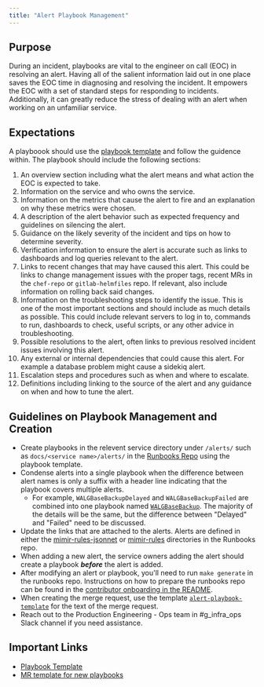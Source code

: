 ```yaml
---
title: "Alert Playbook Management"
---
```


## Purpose

During an incident, playbooks are vital to the engineer on call (EOC) in resolving an alert. Having all of the salient information laid out in one place saves the EOC time in diagnosing and resolving the incident. It empowers the EOC with a set of standard steps for responding to incidents. Additionally, it can greatly reduce the stress of dealing with an alert when working on an unfamiliar service.

## Expectations

A playboook should use the [playbook template](https://gitlab.com/gitlab-com/runbooks/-/blob/master/docs/template-alert-playbook.md) and follow the guidence within. The playbook should include the following sections:

1. An overview section including what the alert means and what action the EOC is expected to take.
2. Information on the service and who owns the service.
3. Information on the metrics that cause the alert to fire and an explanation on why these metrics were chosen.
4. A description of the alert behavior such as expected frequency and guidelines on silencing the alert.
5. Guidance on the likely severity of the incident and tips on how to determine severity.
6. Verification information to ensure the alert is accurate such as links to dashboards and log queries relevant to the alert.
7. Links to recent changes that may have caused this alert. This could be links to change management issues with the proper tags, recent MRs in the `chef-repo` or `gitlab-helmfiles` repo. If relevant, also include information on rolling back said changes.
8. Information on the troubleshooting steps to identify the issue. This is one of the most important sections and should include as much details as possible. This could include relevant servers to log in to, commands to run, dashboards to check, useful scripts, or any other advice in troubleshooting.
9. Possible resolutions to the alert, often links to previous resolved incident issues involving this alert.
10. Any external or internal dependencies that could cause this alert. For example a database problem might cause a sidekiq alert.
11. Escalation steps and procedures such as when and where to escalate.
12. Definitions including linking to the source of the alert and any guidance on when and how to tune the alert.

## Guidelines on Playbook Management and Creation

- Create playbooks in the relevent service directory under `/alerts/` such as `docs/<service name>/alerts/` in the [Runbooks Repo](https://gitlab.com/gitlab-com/runbooks) using the playbook template.
- Condense alerts into a single playbook when the difference between alert names is only a suffix with a header line indicating that the playbook covers multiple alerts.
  - For example, `WALGBaseBackupDelayed` and `WALGBaseBackupFailed` are combined into one playbook named [`WALGBaseBackup`](https://gitlab.com/gitlab-com/runbooks/-/blob/master/docs/patroni/alerts/walgBaseBackup.md). The majority of the details will be the same, but the difference between "Delayed" and "Failed" need to be discussed.
- Update the links that are attached to the alerts. Alerts are defined in either the [mimir-rules-jsonnet](https://gitlab.com/gitlab-com/runbooks/-/tree/master/mimir-rules-jsonnet) or [mimir-rules](https://gitlab.com/gitlab-com/runbooks/-/tree/master/mimir-rules) directories in the Runbooks repo.
- When adding a new alert, the service owners adding the alert should create a playbook ***before*** the alert is added.
- After modifying an alert or playbook, you'll need to run `make generate` in the runbooks repo. Instructions on how to prepare the runbooks repo can be found in the [contributor onboarding in the README](https://gitlab.com/gitlab-com/runbooks/-/tree/master#contributor-onboarding).
- When creating the merge request, use the template [`alert-playbook-template`](https://gitlab.com/gitlab-com/runbooks/-/blob/master/.gitlab/merge_request_templates/alert-playbook-template.md) for the text of the merge request.
- Reach out to the Production Engineering - Ops team in #g_infra_ops Slack channel if you need assistance.

## Important Links

- [Playbook Template](https://gitlab.com/gitlab-com/runbooks/-/blob/master/docs/template-alert-playbook.md)
- [MR template for new playbooks](https://gitlab.com/gitlab-com/runbooks/-/blob/master/.gitlab/merge_request_templates/alert-playbook-template.md)
